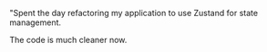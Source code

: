 "Spent the day refactoring my application to use Zustand for state management.

The code is much cleaner now.